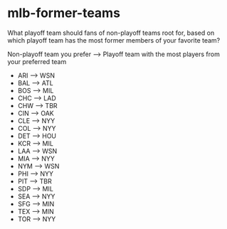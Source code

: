 # mlb-former-teams
What playoff team should fans of non-playoff teams root for, based on which playoff team has the most former members of your favorite team?

Non-playoff team you prefer --> Playoff team with the most players from your preferred team

* ARI --> WSN
* BAL --> ATL
* BOS --> MIL
* CHC --> LAD
* CHW --> TBR
* CIN --> OAK
* CLE --> NYY
* COL --> NYY
* DET --> HOU
* KCR --> MIL
* LAA --> WSN
* MIA --> NYY
* NYM --> WSN
* PHI --> NYY
* PIT --> TBR
* SDP --> MIL
* SEA --> NYY
* SFG --> MIN
* TEX --> MIN
* TOR --> NYY